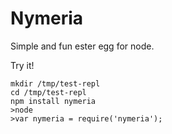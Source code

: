 # Nymeria
Simple and fun ester egg for node.

Try it!
```
mkdir /tmp/test-repl
cd /tmp/test-repl
npm install nymeria
>node
>var nymeria = require('nymeria');
```
